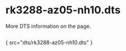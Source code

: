 # rk3288-az05-nh10.dts

More DTS information on the [](Linux-DTSs.md) page.

```
```
{ src="dts/rk3288-az05-nh10.dts" }
